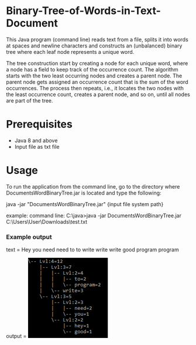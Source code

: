 # Binary-Tree-of-Words-in-Text-Document
This Java program (command line) reads text from a file, splits it into words at spaces and newline characters and constructs an (unbalanced) binary tree where each leaf node represents a unique word.

The tree construction start by creating a node for each unique word, where a node has a field to keep track of the occurrence count. The algorithm starts with the two least occurring nodes and creates a parent node. The parent node gets assigned an occurrence count that is the sum of the word occurrences. The process then repeats, i.e., it locates the two nodes with the least occurrence count, creates a parent node, and so on, until all nodes are part of the tree.

# Prerequisites
- Java 8 and above
- Input file as txt file

# Usage
To run the application from the command line, go to the directory where DocumentsWordBinaryTree.jar is located and type the following:

java -jar "DocumentsWordBinaryTree.jar" {input file system path}

example: 
command line: C:\java>java -jar DocumentsWordBinaryTree.jar C:\Users\User\Downloads\test.txt

### Example output
text = Hey you need need to to write write write good program program

output =
![](https://github.com/Md-ImranHossain/Binary-Tree-of-Words-in-Text-Document/blob/master/Capture.PNG)
